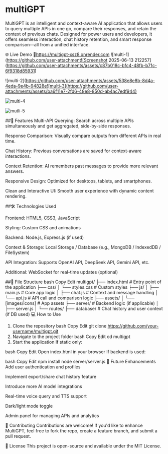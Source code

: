 # multiGPT
MultiGPT is an intelligent and context-aware AI application that allows users to query multiple APIs in one go, compare their responses, and retain the context of previous chats. Designed for power users and developers, it offers seamless interaction, chat history retention, and smart response comparison—all from a unified interface.

🌐 Live Demo
🔗https://multigpt-xsz8.onrender.com
![multi-1](https://github.com/user-attachment![Screenshot 2025-06-13 212257](https://github.com/user-attachments/assets/c87b018c-bfc4-48fb-b71c-6f9318d85931)

![multi-2](https://github.com/user-attachments/assets/538e8e8b-8d4a-4eda-9e4b-94828e![multi-3](https://github.com/user-attachments/assets/ba6f11e7-2fd6-48e8-850d-ab4ac7edf944)

![multi-4](https://github.com/user-attachments/assets/9d97e1af-d371-4cf2-8ab6-f95df1065b8b)

![mutli-5](https://github.com/user-attachments/assets/f86b8aa3-b1cf-4f2f-be79-4101dbe05469)



##🚀 Features
Multi-API Querying: Search across multiple APIs simultaneously and get aggregated, side-by-side responses.

Response Comparison: Visually compare outputs from different APIs in real time.

Chat History: Previous conversations are saved for context-aware interactions.

Context Retention: AI remembers past messages to provide more relevant answers.

Responsive Design: Optimized for desktops, tablets, and smartphones.

Clean and Interactive UI: Smooth user experience with dynamic content rendering.

##🛠️ Technologies Used

Frontend: HTML5, CSS3, JavaScript

Styling: Custom CSS and animations

Backend: Node.js, Express.js (if used)

Context & Storage: Local Storage / Database (e.g., MongoDB / IndexedDB / FileSystem)

API Integration: Supports OpenAI API, DeepSeek API, Gemini API, etc.

Additional: WebSocket for real-time updates (optional)

##📁 File Structure
bash
Copy
Edit
multigpt/
├── index.html           # Entry point of the application
├── css/
│   └── styles.css       # Custom styles
├── js/
│   ├── main.js          # Core app logic
│   ├── chat.js          # Context and message handling
│   └── api.js           # API call and comparison logic
├── assets/
│   └── [images/icons]   # App assets
├── server/              # Backend logic (if applicable)
│   ├── server.js
│   └── routes/
├── database/            # Chat history and user context (if DB used)
💻 How to Use
1. Clone the repository
bash
Copy
Edit
git clone https://github.com/your-username/multigpt.git
2. Navigate to the project folder
bash
Copy
Edit
cd multigpt
3. Start the application
If static only:

bash
Copy
Edit
Open index.html in your browser
If backend is used:

bash
Copy
Edit
npm install
node server/server.js
🔮 Future Enhancements
Add user authentication and profiles

Implement export/share chat history feature

Introduce more AI model integrations

Real-time voice query and TTS support

Dark/light mode toggle

Admin panel for managing APIs and analytics

🤝 Contributing
Contributions are welcome! If you'd like to enhance MultiGPT, feel free to fork the repo, create a feature branch, and submit a pull request.

📄 License
This project is open-source and available under the MIT License.
